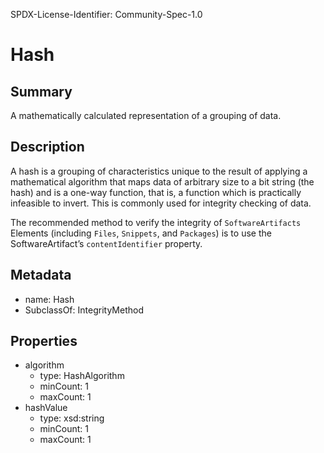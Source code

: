 SPDX-License-Identifier: Community-Spec-1.0

# Hash

## Summary

A mathematically calculated representation of a grouping of data.

## Description

A hash is a grouping of characteristics unique to the result of applying a mathematical algorithm
that maps data of arbitrary size to a bit string (the hash) and is a one-way function, that is,
a function which is practically infeasible to invert. This is commonly used for integrity checking of data.

The recommended method to verify the integrity of `SoftwareArtifacts` Elements (including `Files`, `Snippets`, and `Packages`) is to use the SoftwareArtifact’s `contentIdentifier` property. 

## Metadata

- name: Hash
- SubclassOf: IntegrityMethod

## Properties

- algorithm
  - type: HashAlgorithm
  - minCount: 1
  - maxCount: 1
- hashValue
  - type: xsd:string
  - minCount: 1
  - maxCount: 1

